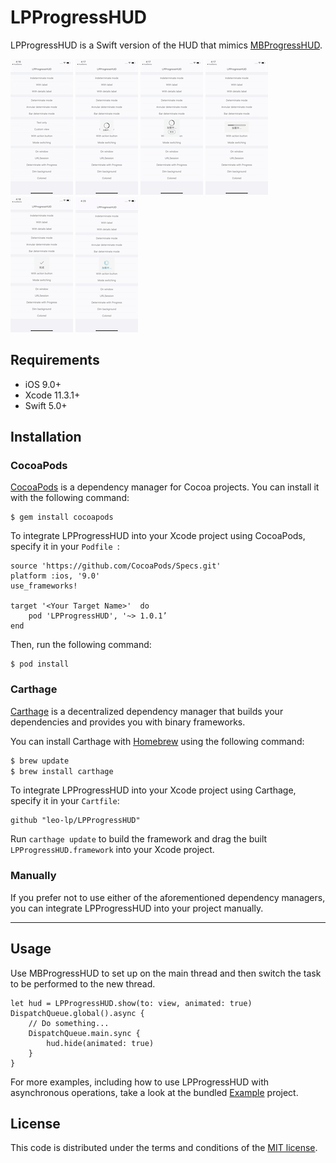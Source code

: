 # LPProgressHUD

LPProgressHUD is a Swift version of the HUD that mimics [MBProgressHUD](https://github.com/jdg/MBProgressHUD).


![](ScreenShots/ScreenShot1.png)
![](ScreenShots/ScreenShot2.png)
![](ScreenShots/ScreenShot3.png)
![](ScreenShots/ScreenShot4.png)
![](ScreenShots/ScreenShot5.png)
![](ScreenShots/ScreenShot6.png)


## Requirements

* iOS 9.0+ 
* Xcode 11.3.1+
* Swift 5.0+

## Installation

### CocoaPods

[CocoaPods](http://cocoapods.org) is a dependency manager for Cocoa projects. You can install it with the following command:

```
$ gem install cocoapods
```


To integrate LPProgressHUD into your Xcode project using CocoaPods, specify it in your `Podfile `:

```
source 'https://github.com/CocoaPods/Specs.git'
platform :ios, '9.0'
use_frameworks!

target '<Your Target Name>'  do
    pod 'LPProgressHUD', '~> 1.0.1’
end
```

Then, run the following command:

```
$ pod install
```

### Carthage

[Carthage](https://github.com/Carthage/Carthage) is a decentralized dependency manager that builds your dependencies and provides you with binary frameworks.

You can install Carthage with [Homebrew](http://brew.sh/) using the following command:

```bash
$ brew update
$ brew install carthage
```

To integrate LPProgressHUD into your Xcode project using Carthage, specify it in your `Cartfile`:

```ogdl
github "leo-lp/LPProgressHUD"
```

Run `carthage update` to build the framework and drag the built `LPProgressHUD.framework` into your Xcode project.

### Manually

If you prefer not to use either of the aforementioned dependency managers, you can integrate LPProgressHUD into your project manually.

---

## Usage
Use MBProgressHUD to set up on the main thread and then switch the task to be performed to the new thread.

```
let hud = LPProgressHUD.show(to: view, animated: true)
DispatchQueue.global().async {
    // Do something...
    DispatchQueue.main.sync {
        hud.hide(animated: true)
    }
}
```

For more examples, including how to use LPProgressHUD with asynchronous operations, take a look at the bundled [Example](Example) project.

## License

This code is distributed under the terms and conditions of the [MIT license](LICENSE).

